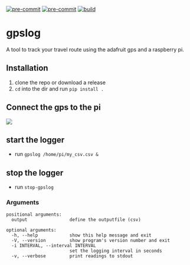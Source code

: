 [![pre-commit](https://img.shields.io/badge/pre--commit-enabled-brightgreen?logo=pre-commit&logoColor=white)](https://github.com/pre-commit/pre-commit)
[![pre-commit](https://github.com/theendlessriver13/gpslog/workflows/pre-commit/badge.svg)](https://github.com/theendlessriver13/gpslog/actions?query=workflow%3Apre-commit)
[![build](https://github.com/theendlessriver13/gpslog/workflows/build/badge.svg)](https://github.com/theendlessriver13/gpslog/actions?query=workflow%3Abuild)
# gpslog
A tool to track your travel route using the adafruit gps and a raspberry pi.
## Installation
1. clone the repo or download a release
1. `cd` into the dir and run `pip install .`
## Connect the gps to the pi
![](https://raw.githubusercontent.com/theendlessriver13/Meteobike/master/Documentation/pi_gps.png)
## start the logger
- run `gpslog /home/pi/my_csv.csv &`
## stop the logger
- run `stop-gpslog`
### Arguments
```console
positional arguments:
  output                define the outputfile (csv)

optional arguments:
  -h, --help            show this help message and exit
  -V, --version         show program's version number and exit
  -i INTERVAL, --interval INTERVAL
                        set the logging interval in seconds
  -v, --verbose         print readings to stdout
```
